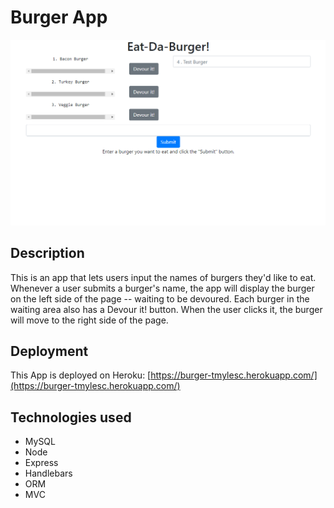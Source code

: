 # Burger App

![app](https://raw.githubusercontent.com/tmylesc/burger-app/main/public/assets/img/Screenshot.png)

## Description

This is an app that lets users input the names of burgers they'd like to eat. Whenever a user submits a burger's name, the app will display the burger on the left side of the page -- waiting to be devoured. Each burger in the waiting area also has a Devour it! button. When the user clicks it, the burger will move to the right side of the page.

## Deployment 

This App is deployed on Heroku: [https://burger-tmylesc.herokuapp.com/](https://burger-tmylesc.herokuapp.com/)

## Technologies used

- MySQL
- Node
- Express
- Handlebars
- ORM
- MVC